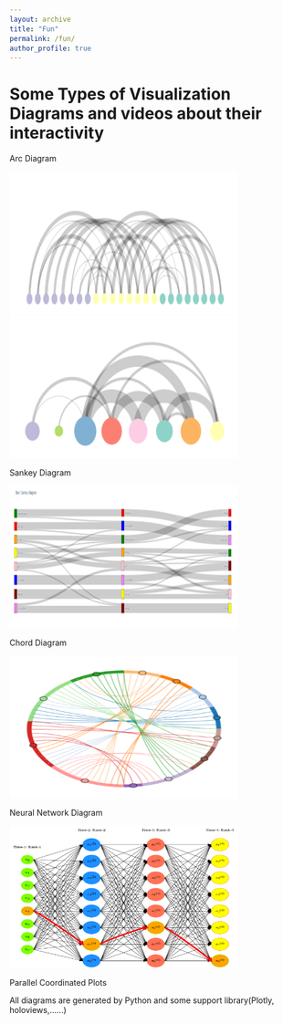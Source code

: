 ```yaml
---
layout: archive
title: "Fun"
permalink: /fun/
author_profile: true
---
```


Some Types of Visualization Diagrams and videos about their interactivity
===

Arc Diagram  

<img src="../images/arc_diagram.png" width="400" height="250" />  

<img src="../images/arc_diagram_2.png" width="400" height="250" />  

Sankey Diagram  

<img src="../images/sankey_diagram.png" width="400" height="250" />  

Chord Diagram  

<img src="../images/chord_diagram.png" width="400" height="250" />  

Neural Network Diagram  

<img src="../images/neural_diagram.png" width="400" height="250" />  

Parallel Coordinated Plots  


All diagrams are generated by Python and some support library(Plotly, holoviews,......)

<script src="../spidernet.js" charset="utf-8"></script>
